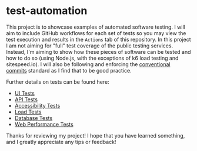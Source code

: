 # test-automation

This project is to showcase examples of automated software testing.
I will aim to include GitHub workflows for each set of tests so you may view
the test execution and results in the `Actions` tab of this repository.
In this project I am not aiming for "full" test coverage of the public testing services.
Instead, I'm aiming to show how these pieces of software can be tested and how to do so
(using Node.js, with the exceptions of k6 load testing and sitespeed.io).
I will also be following and enforcing the [conventional commits](https://www.conventionalcommits.org/en/v1.0.0/#summary)
standard as I find that to be good practice.

Further details on tests can be found here:

- [UI Tests](./tests/ui/README.md)
- [API Tests](./tests/api/README.md)
- [Accessibility Tests](./tests/accessibility/README.md)
- [Load Tests](./tests/load/README.md)
- [Database Tests](./tests/data/README.md)
- [Web Performance Tests](./tests/web-performance/README.md)

Thanks for reviewing my project! I hope that you have learned something,
and I greatly appreciate any tips or feedback!
